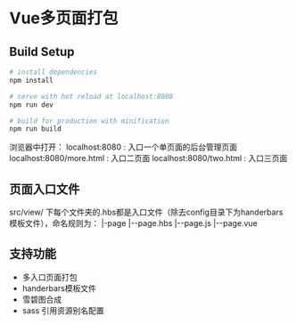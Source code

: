 # Vue多页面打包

## Build Setup

``` bash
# install dependencies
npm install

# serve with hot reload at localhost:8080
npm run dev

# build for production with minification
npm run build

```
浏览器中打开：
localhost:8080 : 入口一个单页面的后台管理页面
localhost:8080/more.html : 入口二页面
localhost:8080/two.html : 入口三页面

## 页面入口文件
src/view/ 下每个文件夹的.hbs都是入口文件（除去config目录下为handerbars模板文件），命名规则为：
|-page
|--page.hbs
|--page.js
|--page.vue

## 支持功能

- 多入口页面打包
- handerbars模板文件
- 雪碧图合成
- sass 引用资源别名配置

